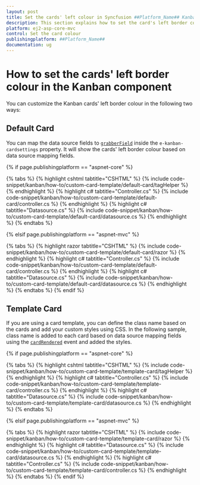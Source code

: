 ```yaml
---
layout: post
title: Set the cards' left colour in Syncfusion ##Platform_Name## Kanban Component
description: This section explains how to set the card's left border colour in Syncfusion ##Platform_Name## Kanban component of Syncfusion Essential JS 2 and more.
platform: ej2-asp-core-mvc
control: Set the card colour
publishingplatform: ##Platform_Name##
documentation: ug
---
```


# How to set the cards' left border colour in the Kanban component

You can customize the Kanban cards' left border colour in the following two ways:

## Default Card

You can map the data source fields to [`grabberField`](../../api/KanbanCardSettings#grabberfield) inside the `e-kanban-cardsettings` property. It will show the cards' left border colour based on data source mapping fields.

{% if page.publishingplatform == "aspnet-core" %}

{% tabs %}
{% highlight cshtml tabtitle="CSHTML" %}
{% include code-snippet/kanban/how-to/custom-card-template/default-card/tagHelper %}
{% endhighlight %}
{% highlight c# tabtitle="Controller.cs" %}
{% include code-snippet/kanban/how-to/custom-card-template/default-card/controller.cs %}
{% endhighlight %}
{% highlight c# tabtitle="Datasource.cs" %}
{% include code-snippet/kanban/how-to/custom-card-template/default-card/datasource.cs %}
{% endhighlight %}
{% endtabs %}

{% elsif page.publishingplatform == "aspnet-mvc" %}

{% tabs %}
{% highlight razor tabtitle="CSHTML" %}
{% include code-snippet/kanban/how-to/custom-card-template/default-card/razor %}
{% endhighlight %}
{% highlight c# tabtitle="Controller.cs" %}
{% include code-snippet/kanban/how-to/custom-card-template/default-card/controller.cs %}
{% endhighlight %}
{% highlight c# tabtitle="Datasource.cs" %}
{% include code-snippet/kanban/how-to/custom-card-template/default-card/datasource.cs %}
{% endhighlight %}
{% endtabs %}
{% endif %}

## Template Card

If you are using a card template, you can define the class name based on the cards and add your custom styles using CSS. In the following sample, class name is added to each card based on data source mapping fields using the [`cardRendered`](../../api/kanban#cardrendered) event and added the styles.

{% if page.publishingplatform == "aspnet-core" %}

{% tabs %}
{% highlight cshtml tabtitle="CSHTML" %}
{% include code-snippet/kanban/how-to/custom-card-template/template-card/tagHelper %}
{% endhighlight %}
{% highlight c# tabtitle="Controller.cs" %}
{% include code-snippet/kanban/how-to/custom-card-template/template-card/controller.cs %}
{% endhighlight %}
{% highlight c# tabtitle="Datasource.cs" %}
{% include code-snippet/kanban/how-to/custom-card-template/template-card/datasource.cs %}
{% endhighlight %}
{% endtabs %}

{% elsif page.publishingplatform == "aspnet-mvc" %}

{% tabs %}
{% highlight razor tabtitle="CSHTML" %}
{% include code-snippet/kanban/how-to/custom-card-template/template-card/razor %}
{% endhighlight %}
{% highlight c# tabtitle="Datasource.cs" %}
{% include code-snippet/kanban/how-to/custom-card-template/template-card/datasource.cs %}
{% endhighlight %}
{% highlight c# tabtitle="Controller.cs" %}
{% include code-snippet/kanban/how-to/custom-card-template/template-card/controller.cs %}
{% endhighlight %}
{% endtabs %}
{% endif %}
